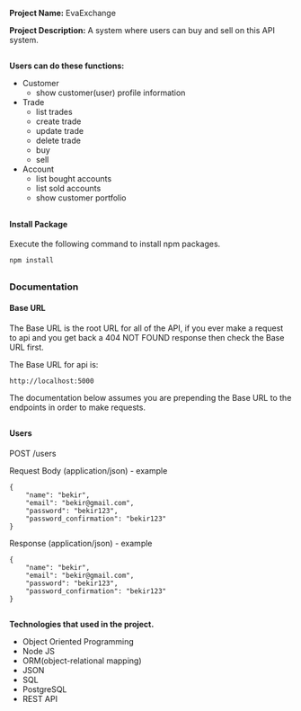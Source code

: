**Project Name:** EvaExchange

**Project Description:** A system where users can buy and sell on this API system.

##

**Users can do these functions:**

- Customer
    - show customer(user) profile information
- Trade
    - list trades
    - create trade
    - update trade
    - delete trade
    - buy
    - sell
- Account
    - list bought accounts
    - list sold accounts
    - show customer portfolio

##

#### Install Package
Execute the following command to install npm packages.

    npm install

##





### Documentation

#### Base URL

The Base URL is the root URL for all of the API, if you ever make a request to api and you get back a 404 NOT FOUND response then check the Base URL first.

The Base URL for api is:

    http://localhost:5000

The documentation below assumes you are prepending the Base URL to the endpoints in order to make requests.

##

#### Users

POST /users

Request Body (application/json) - example

    {
        "name": "bekir",
        "email": "bekir@gmail.com",
        "password": "bekir123",
        "password_confirmation": "bekir123"
    }

Response (application/json) - example

    {
        "name": "bekir",
        "email": "bekir@gmail.com",
        "password": "bekir123",
        "password_confirmation": "bekir123"
    }
















##

**Technologies that used in the project.**

- Object Oriented Programming
- Node JS
- ORM(object-relational mapping)
- JSON
- SQL
- PostgreSQL
- REST API
